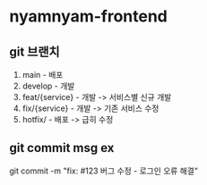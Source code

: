 # nyamnyam-frontend

## git 브랜치
1. main - 배포 
2. develop - 개발
3. feat/{service} - 개발 -> 서비스별 신규 개발
4. fix/{service} - 개발 -> 기존 서비스 수정
5. hotfix/ - 배포 -> 급히 수정

## git commit msg ex
git commit -m "fix: #123 버그 수정 - 로그인 오류 해결"

